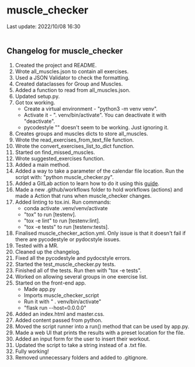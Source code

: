 # muscle_checker
Last update: 2022/10/08 16:30
<br><br>

## Changelog for muscle_checker

1. Created the project and README.
2. Wrote all_muscles.json to contain all exercises.
3. Used a JSON Validator to check the formatting.
4. Created dataclasses for Group and Muscles.
5. Added a function to read from all_muscles.json.
6. Updated setup.py.
7. Got tox working.
    - Create a virtual environment - "python3 -m venv venv".
    - Activate it - ". venv/bin/activate". You can deactivate it with "deactivate".
    - pycodestyle "\" doesn't seem to be working. Just ignoring it.
8. Creates groups and muscles dicts to store all_muscles.
9. Wrote the read_exercises_from_text_file function.
10. Wrote the convert_exercises_list_to_dict function.
11. Started on find_missed_muscles.
12. Wrote suggested_exercises function.
13. Added a main method.
14. Added a way to take a parameter of the calendar file location. Run the script with: "python muscle_checker.py".
15. Added a GitLab action to learn how to do it using this <a href="https://docs.github.com/en/actions/learn-github-actions/understanding-github-actions" target="_blank">guide</a>.
16. Made a new .github/workflows folder to hold workflows (actions) and made a Action that runs when muscle_checker changes.
17. Added linting to tox.ini. Run commands:
    - conda activate .venv/venv/activate
    - "tox" to run [testenv].
    - "tox -e lint" to run [testenv:lint].
    - "tox -e tests" to run [testenv:tests].
18. Finalised muscle_checker_action.yml. Only issue is that it doesn't fail if there are pycodestyle or pydocstyle issues.
19. Tested with a MR.
20. Cleaned up the changelog.
21. Fixed all the pycodestyle and pydocstyle errors.
22. Started the test_muscle_checker.py tests.
23. Finished all of the tests. Run then with "tox -e tests".
24. Worked on allowing several groups in one exercise list.
25. Started on the front-end app. 
    - Made app.py
    - Imports muscle_checker_script
    - Run it with " . venv/bin/activate"
    - "flask run --host=0.0.0.0"
26. Added an index.html and master.css.
27. Added content passed from python.
28. Moved the script runner into a run() method that can be used by app.py.
29. Made a web UI that prints the results with a preset location for the file.
30. Added an input form for the user to insert their workout.
31. Updated the script to take a string instead of a .txt file.
32. Fully working!
33. Removed unnecessary folders and added to .gitignore.
